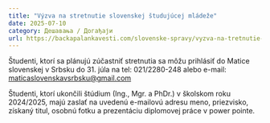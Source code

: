 ```yaml
---
title: "Výzva na stretnutie slovenskej študujúcej mládeže"
date: 2025-07-10
category: Дешавања / Догађаји
url: https://backapalankavesti.com/slovenske-spravy/vyzva-na-tretnutie-slovenskej-studujucej-mladeze/
---
```


Študenti, ktorí sa plánujú zúčastniť stretnutia sa môžu prihlásiť do Matice slovenskej v Srbsku do 31. júla na tel: 021/2280-248 alebo e-mail: maticaslovenskavsrbsku@gmail.com

Študenti, ktorí ukončili štúdium (Ing., Mgr. a PhDr.) v školskom roku 2024/2025, majú zaslať na uvedenú e-mailovú adresu meno, priezvisko, získaný titul, osobnú fotku a prezentáciu diplomovej práce v power pointe.
